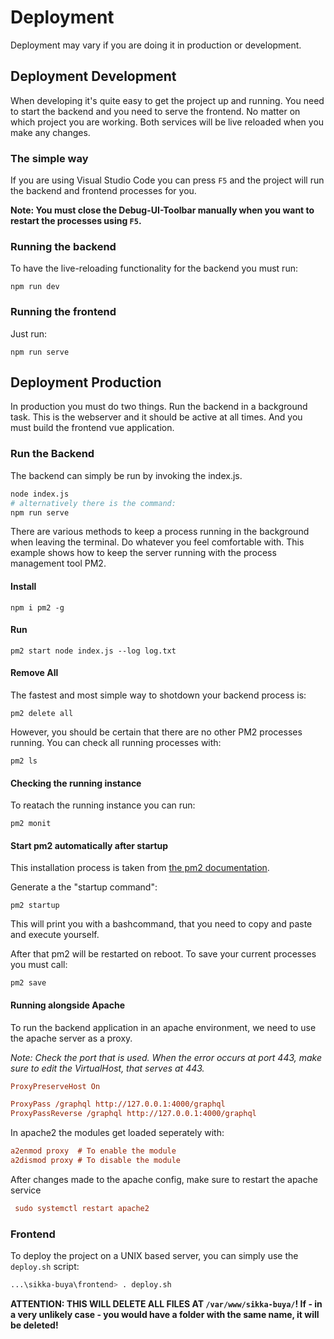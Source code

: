 # Deployment

Deployment may vary if you are doing it in production or development.

## Deployment Development

When developing it's quite easy to get the project up and running. You need to start the backend and you need to serve the frontend. No matter on which project you are working. Both services will be live reloaded when you make any changes.

### The simple way

If you are using Visual Studio Code you can press `F5` and the project will run the backend and frontend processes for you. 

**Note: You must close the Debug-UI-Toolbar manually when you want to restart the processes using `F5`.**

### Running the backend

To have the live-reloading functionality for the backend you must run:

```
npm run dev
``` 

### Running the frontend

Just run: 
``` 
npm run serve 
```

## Deployment Production

In production you must do two things. Run the backend in a background task. This is the webserver and it should be active at all times. And you must build the frontend vue application.

### Run the Backend 

The backend can simply be run by invoking the index.js.

```bash
node index.js
# alternatively there is the command:
npm run serve
```

There are various methods to keep a process running in the background when leaving the terminal. Do whatever you feel comfortable with.
This example shows how to keep the server running with the process management tool PM2.

#### Install 
```
npm i pm2 -g
```

#### Run
```
pm2 start node index.js --log log.txt
```

#### Remove All

The fastest and most simple way to shotdown your backend process is:

```
pm2 delete all
```

However, you should be certain that there are no other PM2 processes running.
You can check all running processes with:
```
pm2 ls
```

#### Checking the running instance

To reatach the running instance you can run:

```
pm2 monit
```

#### Start pm2 automatically after startup

This installation process is taken from [the pm2 documentation](https://pm2.keymetrics.io/docs/usage/startup/).

Generate a the "startup command":

```
pm2 startup
```

This will print you with a bashcommand, that you need to copy and paste and execute yourself.

After that pm2 will be restarted on reboot. To save your current processes you must call:
```
pm2 save
```


#### Running alongside Apache

To run the backend application in an apache environment, we need to use the apache server as a proxy.

_Note: Check the port that is used. When the error occurs at port 443, make sure to edit the VirtualHost, that serves at 443._

```ini
ProxyPreserveHost On

ProxyPass /graphql http://127.0.0.1:4000/graphql
ProxyPassReverse /graphql http://127.0.0.1:4000/graphql
```

In apache2 the modules get loaded seperately with:
```ini
a2enmod proxy  # To enable the module
a2dismod proxy # To disable the module
```

After changes made to the apache config, make sure to restart the apache service

```ini
 sudo systemctl restart apache2
```

### Frontend

To deploy the project on a UNIX based server, you can simply use the `deploy.sh` script:

```bash
...\sikka-buya\frontend> . deploy.sh
```

**ATTENTION: THIS WILL DELETE ALL FILES AT `/var/www/sikka-buya/`! If - in a very unlikely case - you would have a folder with the same name, it will be deleted!**



